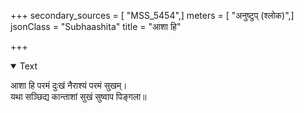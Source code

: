 +++
secondary_sources = [ "MSS_5454",]
meters = [ "अनुष्टुप् (श्लोक)",]
jsonClass = "Subhaashita"
title = "आशा हि"

+++

<details open><summary>Text</summary>

आशा हि परमं दुःखं नैराश्यं परमं सुखम्।  
यथा सञ्छिद्य कान्ताशां सुखं सुष्वाप पिङ्गला॥
</details>
